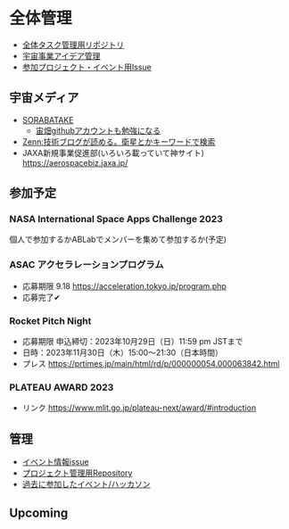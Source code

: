 # 全体管理
- [全体タスク管理用リポジトリ](https://github.com/Ratescale/project.README)
- [宇宙事業アイデア管理](https://github.com/Ratescale/newspacebiz)
- [参加プロジェクト・イベント用Issue](https://github.com/Ratescale/project.README/issues)

## 宇宙メディア
- [SORABATAKE](https://sorabatake.jp/)
   - [宙畑githubアカウントも勉強になる](https://github.com/sorabatake)
- [Zenn:技術ブログが読める。衛星とかキーワードで検索](https://zenn.dev/articles/explore)
- JAXA新規事業促進部(いろいろ載っていて神サイト) https://aerospacebiz.jaxa.jp/

## 参加予定
### NASA International Space Apps Challenge 2023
個人で参加するかABLabでメンバーを集めて参加するか(予定)


### ASAC アクセラレーションプログラム
- 応募期限 9.18 https://acceleration.tokyo.jp/program.php
- 応募完了✔︎

### Rocket Pitch Night
- 応募期限 申込締切：2023年10月29日（日）11:59 pm JSTまで
- 日時：2023年11月30日（木）15:00～21:30（日本時間）
- プレス https://prtimes.jp/main/html/rd/p/000000054.000063842.html

### PLATEAU AWARD 2023
- リンク https://www.mlit.go.jp/plateau-next/award/#introduction

## 管理
- [イベント情報issue](https://github.com/Ratescale/project.README/issues/1)
- [プロジェクト管理用Repository](https://github.com/Ratescale/NASASpaceAppsChallenge)
- [過去に参加したイベント/ハッカソン](https://github.com/Ratescale/project.README/issues/16)

## Upcoming

